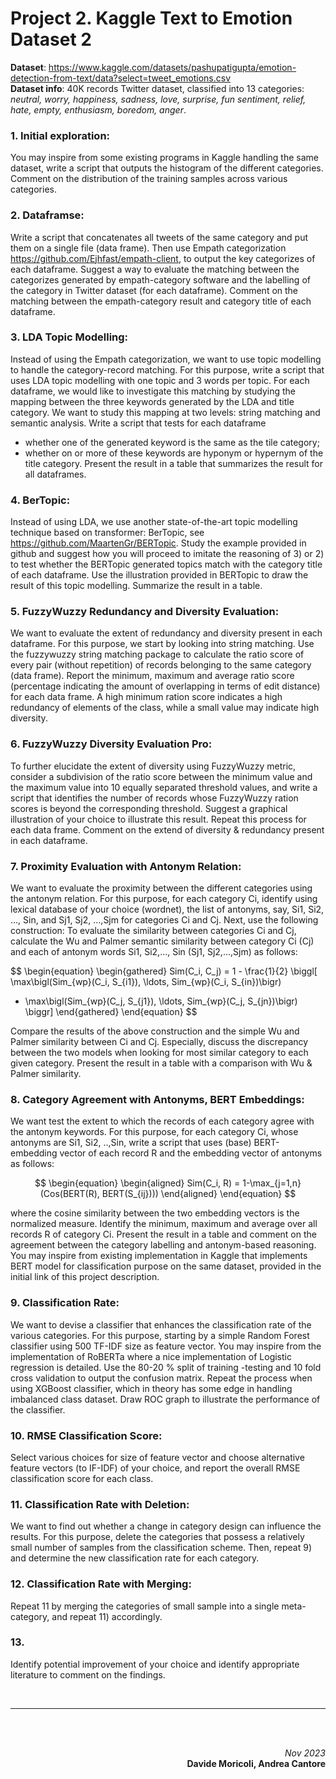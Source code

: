 # Project 2. Kaggle Text to Emotion Dataset 2 



**Dataset**: https://www.kaggle.com/datasets/pashupatigupta/emotion-detection-from-text/data?select=tweet_emotions.csv <br>
**Dataset info**: 40K records Twitter dataset, classified into 13 categories: *neutral, worry, happiness, sadness, love, surprise, fun sentiment, relief, hate, empty, enthusiasm, boredom, anger*.


### 1. Initial exploration: 
You may inspire from some existing programs in Kaggle handling the same dataset, write a script that outputs the histogram of the different categories. Comment on the distribution of the training samples across various categories.
### 2. Dataframse:
Write a script that concatenates all tweets of the same category and put them on a single file (data frame). Then use Empath categorization https://github.com/Ejhfast/empath-client, to output the key categorizes of each dataframe. Suggest a way to evaluate the matching between the categorizes generated by empath-category software and the labelling of the category in Twitter dataset (for each dataframe). Comment on the matching between the empath-category result and category title of each dataframe. 
### 3. LDA Topic Modelling:
Instead of using the Empath categorization, we want to use topic modelling to handle the category-record matching. For this purpose, write a script that uses LDA topic modelling with one topic and 3 words per topic. For each dataframe, we would like to investigate this matching by studying the mapping between the three keywords generated by the LDA and title category. We want to study this mapping at two levels: string matching and semantic analysis. Write a script that tests for each dataframe
- whether one of the generated keyword is the same as the tile category;  
-  whether on or more of these keywords are hyponym or hypernym of the title category. Present the result in a table that summarizes the result for all dataframes.   
### 4. BerTopic:
Instead of using LDA, we use another state-of-the-art topic modelling technique based on transformer: BerTopic, see https://github.com/MaartenGr/BERTopic. Study the example provided in github and suggest how you will proceed to imitate the reasoning of 3) or 2) to test whether the BERTopic generated topics match with the category title of each dataframe. Use the illustration provided in BERTopic to draw the result of this topic modelling. Summarize the result in a table.  
### 5. FuzzyWuzzy Redundancy and Diversity Evaluation:
We want to evaluate the extent of redundancy and diversity present in each dataframe. For this purpose, we start by looking into string matching. Use the fuzzywuzzy string matching package to calculate the ratio score of every pair (without repetition) of records belonging to the same category (data frame). Report the minimum, maximum and average ratio score (percentage indicating the amount of overlapping in terms of edit distance) for each data frame. A high minimum ration score indicates a high redundancy of elements of the class, while a small value may indicate high diversity.
### 6. FuzzyWuzzy Diversity Evaluation Pro:
To further elucidate the extent of diversity using FuzzyWuzzy metric, consider a subdivision of the ratio score between the minimum value and the maximum value into 10 equally separated threshold values, and write a script that identifies the number of records whose FuzzyWuzzy ration scores is beyond the corresponding threshold. Suggest a graphical illustration of your choice to illustrate this result. Repeat this process for each data frame. Comment on the extend of diversity & redundancy present in each dataframe.   
### 7. Proximity Evaluation with Antonym Relation:
We want to evaluate the proximity between the different categories using the antonym relation. For this purpose, for each category Ci, identify using lexical database of your choice (wordnet), the list of antonyms, say, Si1, Si2, …, Sin, and Sj1, Sj2, …,Sjm for categories Ci and Cj. Next, use the following construction: To evaluate the similarity between categories Ci and Cj, calculate the Wu and Palmer semantic similarity between category Ci (Cj) and each of antonym words Si1, Si2,…, Sin (Sj1, Sj2,…,Sjm) as follows:

$$
\begin{equation}
\begin{gathered}
Sim(C_i, C_j) = 1 - \frac{1}{2} \biggl[ 
\max\bigl(Sim_{wp}(C_i, S_{i1}), \ldots, Sim_{wp}(C_i, S_{in})\bigr) 
+ \max\bigl(Sim_{wp}(C_j, S_{j1}), \ldots, Sim_{wp}(C_j, S_{jn})\bigr) \biggr]
\end{gathered}
\end{equation}
$$

Compare the results of the above construction and the simple Wu and Palmer similarity between Ci and Cj. Especially, discuss the discrepancy between the two models when looking for most similar category to each given category. Present the result in a table with a comparison with Wu & Palmer similarity.
### 8. Category Agreement with Antonyms, BERT Embeddings:
We want test the extent to which the records of each category agree with the antonym keywords. For this purpose, for each category Ci, whose antonyms are Si1, Si2, ..,Sin,  write a script that uses (base) BERT-embedding vector of each record R and the embedding vector of antonyms as follows: 

$$
\begin{equation}
\begin{aligned}
Sim(C_i, R) = 1-\max_{j=1,n}(Cos(BERT(R), BERT(S_{ij})))
\end{aligned}
\end{equation}
$$

where the cosine similarity between the two embedding vectors is the normalized measure. Identify the minimum, maximum and average  over all records R of category Ci. Present the result in a table and comment on the agreement between the category labelling and antonym-based reasoning. You may inspire from existing implementation in Kaggle that implements BERT model for classification purpose on the same dataset, provided in the initial link of this project description.
### 9. Classification Rate:
We want to devise a classifier that enhances the classification rate of the various categories. For this purpose, starting by a simple Random Forest classifier using 500 TF-IDF size as feature vector. You may inspire from the implementation of RoBERTa where a nice implementation of Logistic regression is detailed. Use the 80-20 % split of training -testing and 10 fold cross validation to output the confusion matrix.  Repeat the process when using XGBoost classifier, which in theory has some edge in handling imbalanced class dataset. Draw ROC graph to illustrate the performance of the classifier. 
### 10. RMSE Classification Score:
Select various choices for size of feature vector and choose alternative feature vectors (to IF-IDF) of your choice, and report the overall RMSE classification score for each class. 
### 11. Classification Rate with Deletion:
We want to find out whether a change in category design can influence the results. For this purpose, delete the categories that possess a relatively small number of samples from the classification scheme. Then, repeat 9) and determine the new classification rate for each category. 
### 12. Classification Rate with Merging:
Repeat 11 by merging the categories of small sample into a single meta-category, and repeat 11) accordingly. 
### 13. 
Identify potential improvement of your choice and identify appropriate literature to comment on the findings.

<br>
<hr>
<br><br>

<div style="text-align: right">

*Nov 2023*<br>
**Davide Moricoli, Andrea Cantore**
</div>
